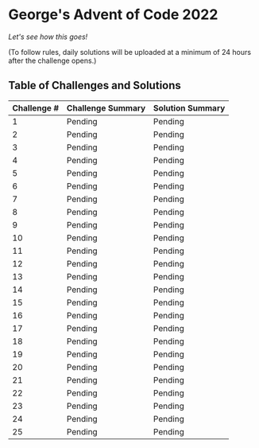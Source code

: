 # George's Advent of Code 2022

*Let's see how this goes!*

(To follow rules, daily solutions will be uploaded at a minimum of 24 hours after the challenge opens.)


## Table of Challenges and Solutions

| Challenge # | Challenge Summary | Solution Summary |
| --- | --- | --- |
1 | Pending | Pending
2 | Pending | Pending
3 | Pending | Pending
4 | Pending | Pending
5 | Pending | Pending
6 | Pending | Pending
7 | Pending | Pending
8 | Pending | Pending
9 | Pending | Pending
10 | Pending | Pending
11 | Pending | Pending
12 | Pending | Pending
13 | Pending | Pending
14 | Pending | Pending
15 | Pending | Pending
16 | Pending | Pending
17 | Pending | Pending
18 | Pending | Pending
19 | Pending | Pending
20 | Pending | Pending
21 | Pending | Pending
22 | Pending | Pending
23 | Pending | Pending
24 | Pending | Pending
25 | Pending | Pending
